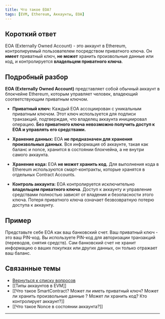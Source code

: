 ```yaml
---
title: Что такое EOA?
tags: [EVM, Ethereum, Аккаунты, EOA]
---
```


## Короткий ответ

EOA (Externally Owned Account) - это аккаунт в Ethereum, контролируемый пользователем посредством приватного ключа. Он **имеет** приватный ключ, **не может** хранить произвольные данные или код, и контролируется **владельцем приватного ключа**.

## Подробный разбор

**EOA (Externally Owned Account)** представляет собой обычный аккаунт в блокчейне Ethereum, которым управляет человек, владеющий соответствующим приватным ключом.  

* **Приватный ключ:**  Каждый EOA ассоциирован с уникальным приватным ключом. Этот ключ используется для подписи транзакций, подтверждая, что владелец аккаунта инициировал операцию.  **Без приватного ключа невозможно получить доступ к EOA и управлять его средствами.**

* **Хранение данных:** EOA **не предназначен для хранения произвольных данных**.  Вся информация об аккаунте, такая как баланс и nonce, хранится в состоянии блокчейна, а не внутри самого аккаунта.

* **Хранение кода:** EOA **не может хранить код**.  Для выполнения кода в Ethereum используются смарт-контракты, которые хранятся в отдельных Contract Accounts.

* **Контроль аккаунта:**  EOA контролируется исключительно **владельцем приватного ключа**.  Доступ к аккаунту и управление средствами полностью зависят от владения и безопасности этого ключа.  Потеря приватного ключа означает безвозвратную потерю доступа к аккаунту.


## Пример

Представьте себе EOA как ваш банковский счет.  Ваш приватный ключ - это ваш PIN-код.  Вы используете PIN-код для авторизации транзакций (переводов, снятия средств).  Сам банковский счет не хранит информацию о ваших покупках или других данных, он только отражает ваш баланс.


## Связанные темы

* [Вернуться к списку вопросов](4.%20Список%20вопросов.md)
* [[Типы аккаунтов в EVM]]
* [[Что такое SmartContract? Может ли иметь приватный ключ? Может ли хранить произвольные данные ? Может ли хранить код? Кто контролирует аккаунт?]]
* [[Что такое Nonce в состоянии аккаунта?]]



---